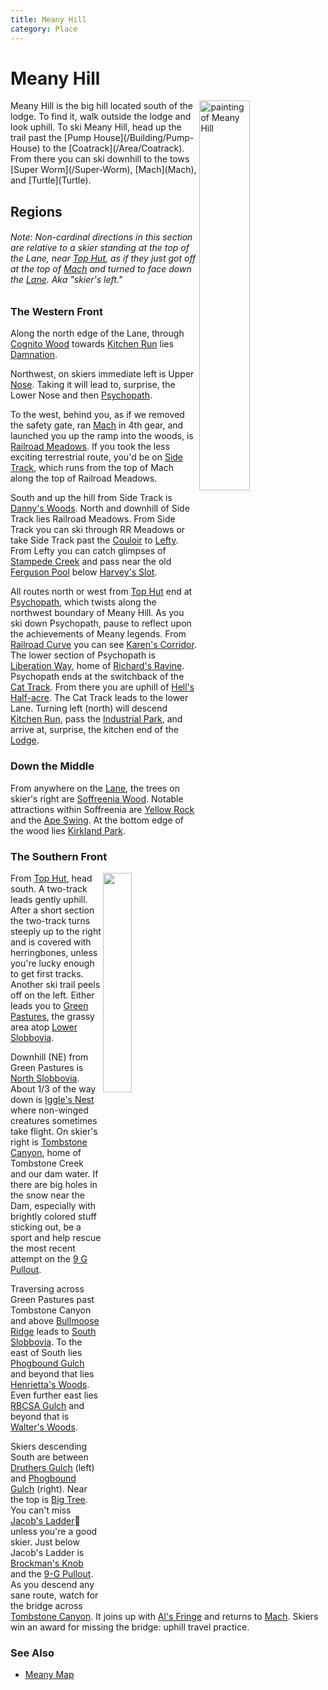 ```yaml
---
title: Meany Hill
category: Place
---
```

# Meany Hill
<img src="/img/1950-Meany-Hill.jpeg" style="width: 40%;" alt="painting of Meany Hill" align="right">
Meany Hill is the big hill located south of the lodge. To find it, walk outside the lodge and look uphill. To ski Meany Hill, head up the trail past the [Pump House](/Building/Pump-House) to the [Coatrack](/Area/Coatrack). From there you can ski downhill to the tows [Super Worm](/Super-Worm), [Mach](Mach), and [Turtle](Turtle).

## Regions

###### Note: Non-cardinal directions in this section are relative to a skier standing at the top of the Lane, near [Top Hut](/Top-Hut), as if they just got off at the top of [Mach](/Mach) and turned to face down the [Lane](/Run/Lane). Aka "skier's left."

### The Western Front

Along the north edge of the Lane, through [Cognito Wood](/Run/Cognito-Wood) towards [Kitchen Run](/Run/Kitchen-Run) lies [Damnation](/Run/Damnation).

Northwest, on skiers immediate left is Upper [Nose](/Run/Nose). Taking it will lead to, surprise, the Lower Nose and then [Psychopath](/Run/Psychopath).

To the west, behind you, as if we removed the safety gate, ran [Mach](/Mach) in 4th gear, and launched you up the ramp into the woods, is [Railroad Meadows](/Run/Railroad-Meadows). If you took the less exciting terrestrial route, you'd be on [Side Track](/Run/Side-Track), which runs from the top of Mach along the top of Railroad Meadows.

South and up the hill from Side Track is [Danny's Woods](/Area/Danny's-Woods). North and downhill of Side Track lies Railroad Meadows. From Side Track you can ski through RR Meadows or take Side Track past the [Couloir](/Area/Couloir) to [Lefty](/Run/Lefty). From Lefty you can catch glimpses of [Stampede Creek](/Area/Stampede-Creek) and pass near the old [Ferguson Pool](/Area/Ferguson-Pool) below [Harvey's Slot](/Run/Harvey's-Slot).

All routes north or west from [Top Hut](/Top-Hut) end at [Psychopath](/Run/Psychopath), which twists along the northwest boundary of Meany Hill. As you ski down Psychopath, pause to reflect upon the achievements of Meany legends. From [Railroad Curve](/Area/Railroad-Curve) you can see [Karen's Corridor](/Area/Karen's-Corridor). The lower section of Psychopath is [Liberation Way](/Run/Liberation-Way), home of [Richard's Ravine](/Area/Richard's-Ravine). Psychopath ends at the switchback of the [Cat Track](/Run/Cat-Track). From there you are uphill of [Hell's Half-acre](/Area/Hell's-Half-acre). The Cat Track leads to the lower Lane. Turning left (north) will descend [Kitchen Run](/Run/Kitchen-Run), pass the [Industrial Park](/Industrial-Park), and arrive at, surprise, the kitchen end of the [Lodge](/Lodge).

### Down the Middle

From anywhere on the [Lane](/Run/Lane), the trees on skier's right are [Soffreenia Wood](/Run/Soffreenia-Wood). Notable attractions within Soffreenia are [Yellow Rock](/Area/Yellow-Rock) and the [Ape Swing](/Area/Ape-Swing). At the bottom edge of the wood lies [Kirkland Park](/Run/Kirkland-Park).

### The Southern Front
<img src="/img/2020-to-Slobbovia.jpeg" align="right" style="width: 30%;">

From [Top Hut](/Top-Hut), head south. A two-track leads gently uphill. After a short section the two-track turns steeply up to the right and is covered with herringbones, unless you're lucky enough to get first tracks. Another ski trail peels off on the left. Either leads you to [Green Pastures](/Area/Green-Pastures), the grassy area atop [Lower Slobbovia](/Run/Lower-Slobbovia).

Downhill (NE) from Green Pastures is [North Slobbovia](/Run/North-Slobbovia). About 1/3 of the way down is [Iggle's Nest](/Area/Iggle's-Nest) where non-winged creatures sometimes take flight. On skier's right is [Tombstone Canyon](/Area/Tombstone-Canyon), home of Tombstone Creek and our dam water. If there are big holes in the snow near the Dam, especially with brightly colored stuff sticking out, be a sport and help rescue the most recent attempt on the [9 G Pullout](/Area/9-G-Pullout).

Traversing across Green Pastures past Tombstone Canyon and above [Bullmoose Ridge](/Area/Bullmoose-Ridge) leads to [South Slobbovia](/Run/South-Slobbovia). To the east of South lies [Phogbound Gulch](/Area/Phogbound-Gulch) and beyond that lies [Henrietta's Woods](/Run/Henrietta's-Woods). Even further east lies [RBCSA Gulch](/Area/RBCSA-Gulch) and beyond that is [Walter's Woods](/Run/Walter's-Woods).

Skiers descending South are between [Druthers Gulch](/Area/Druthers-Gulch) (left) and [Phogbound Gulch](/Area/Phogbound-Gulch) (right). Near the top is [Big Tree](/Area/Big-Tree). You can't miss [Jacob's Ladder](/Area/Jacob's-Ladder)🗼 unless you're a good skier. Just below Jacob's Ladder is [Brockman's Knob](/Area/Brockman's-Knob) and the [9-G Pullout](/Area/9-G-Pullout). As you descend any sane route, watch for the bridge across [Tombstone Canyon](/Area/Tombstone-Canyon). It joins up with [Al's Fringe](/Run/Al's-Fringe) and returns to [Mach](/Mach). Skiers win an award for missing the bridge: uphill travel practice.

### See Also
- [Meany Map](/Meany-Map)

